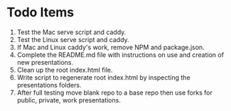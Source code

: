 # Todo Items

1. Test the Mac serve script and caddy.
1. Test the Linux serve script and caddy.
1. If Mac and Linux caddy's work, remove NPM and package.json.
1. Complete the README.md file with instructions on use and creation of new presentations.
1. Clean up the root index.html file.
1. Write script to regenerate root index.html by inspecting the presentations folders.
1. After full testing move blank repo to a base repo then use forks for public, private, work presentations.
